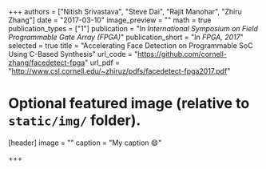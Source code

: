 +++
authors = ["Nitish Srivastava", "Steve Dai", "Rajit Manohar", "Zhiru Zhang"]
date = "2017-03-10"
image_preview = ""
math = true
publication_types = ["1"]
publication = "In *International Symposium on Field Programmable Gate Array (FPGA)*"
publication_short = "In *FPGA, 2017*"
selected = true
title = "Accelerating Face Detection on Programmable SoC Using C-Based Synthesis"
url_code = "https://github.com/cornell-zhang/facedetect-fpga"
url_pdf = "http://www.csl.cornell.edu/~zhiruz/pdfs/facedetect-fpga2017.pdf"

# Optional featured image (relative to `static/img/` folder).
[header]
image = ""
caption = "My caption :smile:"

+++

